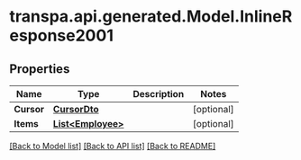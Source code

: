 # transpa.api.generated.Model.InlineResponse2001

## Properties

Name | Type | Description | Notes
------------ | ------------- | ------------- | -------------
**Cursor** | [**CursorDto**](CursorDto.md) |  | [optional] 
**Items** | [**List&lt;Employee&gt;**](Employee.md) |  | [optional] 

[[Back to Model list]](../README.md#documentation-for-models) [[Back to API list]](../README.md#documentation-for-api-endpoints) [[Back to README]](../README.md)

